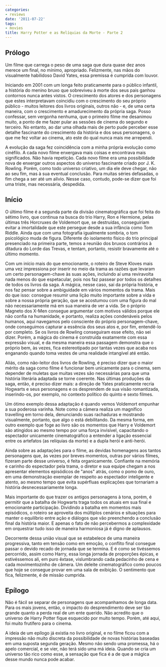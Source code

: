 ```yaml
---
categories:
- reviews
date: '2011-07-22'
tags:
- movies
title: Harry Potter e as Relíquias da Morte - Parte 2
---
```


## Prólogo

Um filme que carrega o peso de uma saga que dura quase dez anos merece um final, no mínimo, apropriado. Felizmente, nas mãos do visualmente habilidoso David Yates, essa premissa é cumprida com louvor.

Iniciando em 2001 com um longa feito praticamente para o público infantil, a história do menino bruxo que sobreviveu à morte dos seus pais ganhou contornos nunca antes vistos. O crescimento dos atores e dos personagens que estes interpretavam coincidiu com o crescimento do seu próprio público - muitos leitores dos livros originais, outros não - e, de uma certa maneira, com o crescimento e amadurecimento da própria saga. Posso confessar, sem vergonha nenhuma, que o primeiro filme me desanimou muito, a ponto de me fazer pular as sessões de cinema do segundo e terceiro. No entanto, ao dar uma olhada mais de perto pude perceber esse detalhe fascinante do crescimento da história e dos seus personagens, o que me fez voltar ao cinema, ato este do qual nunca mais me arrependi.

A evolução da saga fez coincidência com a minha própria evolução como cinéfilo. A cada novo filme enxergava mais coisas e encontrava mais significados. Não havia repetição. Cada novo filme era uma possibilidade nova de enxergar outros aspectos do universo fascinante criado por J. K. Rowling. Porém, como todo universo criativo, um dia ele deve chegar, não ao seu fim, mas à sua eventual conclusão. Para muitas séries defasadas, o fim chega a ser até um alívio. Nesse caso, contudo, pode-se dizer que foi uma triste, mas necessária, despedida.

## Início

O último filme é a segunda parte da divisão cinematográfica que foi feita do sétimo livro, que continua na busca do trio Harry, Ron e Hermione, pelas últimas três Horcruxes de Voldemort que, se destruídas, conseguiriam evitar a imortalidade que este persegue desde a sua infância como Tom Riddle. Ainda que com uma fotografia igualmente sombria, o tom psicológico muda de figura. Diferente do isolamento físico do trio principal presenciado na primeira parte, temos a reunião dos bruxos contrários à ditadura do Lorde das Trevas, e tentam, portanto, resistir bravamente até o último momento.

Com um início mais do que emocionante, o roteiro de Steve Kloves mais uma vez impressiona por inserir no meio da trama as razões que levaram um certo personagem-chave às suas ações, incluindo aí uma reviravolta nada menos do que espetacular, pois nos faz passear por todos os detalhes de todos os livros da saga. A mágica, nesse caso, sai da própria história, e nos faz pensar sobre a ambiguidade em vários momentos da trama. Mais do que isso: consegue resumir uma lição muito importante sobre a vida e sobre a nossa própria geração, que se acostumou com uma figura do mal não necessariamente má em sua maneira de ver a vida. Se o próprio Magneto dos X-Men consegue argumentar com motivos válidos porque ele não confia na humanidade, e portanto, realiza ações condenáveis pelos humanos, aqui navegamos pelo consciente do próprio personagem-chave, onde conseguimos capturar a essência dos seus atos e, por fim, entendê-lo por completo. Se os livros de Rowling conseguiram esse efeito, não sei dizer. Porém, a mágica do cinema é construída exatamente com essa expressão visual, e da mesma maneira essa passagem demonstra que o próprio bem, às vezes, fica estereotipado por tantas vezes que acaba nos enganando quando toma vestes de uma realidade intangível até então.

Aliás, como não-leitor dos livros de Rowling, é preciso dizer que o maior mérito da saga como filme é funcionar bem unicamente para o cinema, sem depender de muletas que muitas vezes são necessárias para que uma história literária adaptada se torne coerente. Nas últimas produções da saga, então, é preciso dizer mais: a direção de Yates praticamente recria Hogwarts e seus personagens e os desprendem de sua visão romantizada, inserindo-os, por exemplo, no contexto político do quinto e sexto filmes.

Um ótimo exemplo dessa adaptação é quando vemos Voldemort empunhar a sua poderosa varinha. Note como a câmera realiza um magnífico travelling em torno dela, denunciando suas rachaduras e mostrando visualmente, portanto, que algo o está debilitando. Da mesma forma, em outro exemplo que foge ao livro são os momentos que Harry e Voldemort são atingidos ao mesmo tempo por uma força invisível, capacitando o espectador unicamente cinematográfico a entender a ligação essencial entre os artefatos (as relíquias da morte) e a dupla herói e anti-herói.

Ainda sobre as adaptações para o filme, as devidas homenagens aos tantos personagens que, às vezes por breves momentos, outras por vários filmes, fizeram parte desse universo, é feita organicamente. Confiante na memória e carinho do espectador pela trama, o diretor e sua equipe chegam a nos apresentar elementos episódicos de "anos" atrás, como o pomo de ouro, em uma demonstração exemplar de respeito ao espectador inteligente e atento, ao mesmo tempo que evita supérfluas explicações que tornariam a história desnecessariamente longa.

Mais importante do que trazer os antigos personagens à tona, porém, é permitir que a batalha de Hogwarts traga todos os atuais em sua final e emocionante participação. Dividindo a batalha em momentos mais episódicos, o roteiro se aproveita dos múltiplos cenários e situações para manter o equilíbrio entre ação e diálogos que vão preenchendo a conclusão final da história maior. E apenas o fato de não percebermos a complexidade em orquestrar tudo isso de maneira harmoniosa já é digno de aplausos.

Decorrente dessa união visual que se estabelece de uma maneira progressiva, tanto em tensão como em emoção, o conflito final consegue passar o devido recado de jornada que se termina. E é como se tivéssemos percorrido, assim como Harry, essa longa jornada de proporções épicas, e estivéssemos ali, em puro êxtase, vislumbrando cada pedacinho de cena e cada movimentozinho de câmera. Um deleite cinematográfico como poucos que hoje se consegue provar em uma sala de exibição. O sentimento que fica, felizmente, é de missão cumprida.

## Epílogo

Não é fácil se separar de personagens que acompanhamos de longa data. Para os mais jovens, então, o impacto do desprendimento deve ser tão grande quanto a perda real de um ente querido. Não acredito que o universo de Harry Potter fique esquecido por muito tempo. Porém, até aqui, foi muito frutífero para o cinema.

A ideia de um epílogo já existia no livro original, e no filme ficou com a impressão não muito discreta da possibilidade de novas histórias baseadas em uma suposta segunda geração. Mesmo não sendo uma promessa, há o apelo comercial, e se vier, não terá sido uma má ideia. Quando se cria um universo tão rico como esse, a sensação que fica é a de que a mágica desse mundo nunca pode acabar.